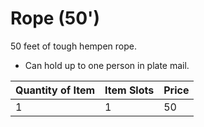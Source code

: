 # Rope (50')

50 feet of tough hempen rope.

- Can hold up to one person in plate mail.

| Quantity of Item | Item Slots | Price |
| ---------------- | ---------- | ----- |
| 1                | 1          | 50    |
